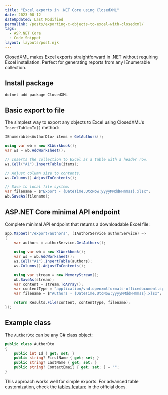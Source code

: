 ```yaml
---
title: "Excel exports in .NET Core using ClosedXML"
date: 2023-08-12
dateUpdated: Last Modified
permalink: /posts/exporting-c-objects-to-excel-with-closedxml/
tags:
  - ASP.NET Core
  - Code Snippet
layout: layouts/post.njk
---
```


[ClosedXML](https://github.com/ClosedXML/ClosedXML) makes Excel exports straightforward in .NET without requiring Excel installation. Perfect for generating reports from any IEnumerable collection.

## Install package

```bash
dotnet add package ClosedXML
```

## Basic export to file

The simplest way to export any objects to Excel using ClosedXML's `InsertTable<T>()` method:

```csharp
IEnumerable<AuthorDto> items = GetAuthors();

using var wb = new XLWorkbook();
var ws = wb.AddWorksheet();

// Inserts the collection to Excel as a table with a header row.
ws.Cell("A1").InsertTable(items);

// Adjust column size to contents.
ws.Columns().AdjustToContents();

// Save to local file system.
var filename = $"Export - {DateTime.UtcNow:yyyyMMddHHmmss}.xlsx";
wb.SaveAs(filename);
```

## ASP.NET Core minimal API endpoint

Complete minimal API endpoint that returns a downloadable Excel file:

```csharp
app.MapGet("/export/authors", (IAuthorService authorService) =>
{
    var authors = authorService.GetAuthors();
    
    using var wb = new XLWorkbook();
    var ws = wb.AddWorksheet();
    ws.Cell("A1").InsertTable(authors);
    ws.Columns().AdjustToContents();

    using var stream = new MemoryStream();
    wb.SaveAs(stream);
    var content = stream.ToArray();
    var contentType = "application/vnd.openxmlformats-officedocument.spreadsheetml.sheet";
    var filename = $"Authors - {DateTime.UtcNow:yyyyMMddHHmmss}.xlsx";

    return Results.File(content, contentType, filename);
});
```

## Example class

The `AuthorDto` can be any C# class object:

```csharp
public class AuthorDto
{
    public int Id { get; set; }
    public string? FirstName { get; set; }
    public string? LastName { get; set; }
    public string? ContactEmail { get; set; } = "";
}
```

This approach works well for simple exports. For advanced table customization, check the [tables feature](https://docs.closedxml.io/en/latest/features/tables.html) in the official docs.
